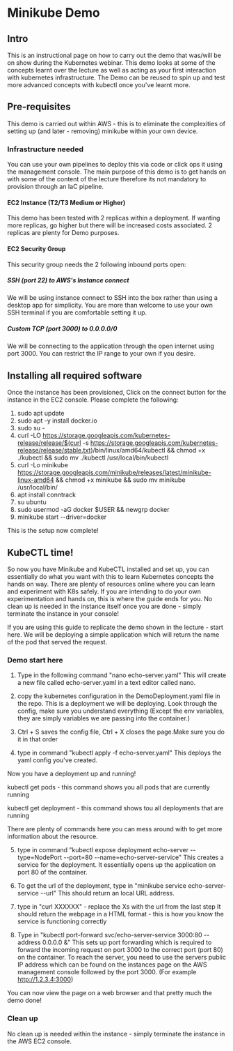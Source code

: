 # Minikube Demo 

## Intro
This is an instructional page on how to carry out the demo that was/will be on show during the Kubernetes webinar. This demo looks at some of the concepts learnt over the lecture as well as acting as your first interaction with kubernetes infrastructure. The Demo can be reused to spin up and test more advanced concepts with kubectl once you've learnt more.

## Pre-requisites 
This demo is carried out within AWS - this is to eliminate the complexities of setting up (and later - removing) minikube within your own device. 

### Infrastructure needed
You can use your own pipelines to deploy this via code or click ops it using the management console. The main purpose of this demo is to get hands on with some of the content of the lecture therefore its not mandatory to provision through an IaC pipeline. 

#### EC2 Instance (T2/T3 Medium or Higher)
This demo has been tested with 2 replicas within a deployment. If wanting more replicas, go higher but there will be increased costs associated. 2 replicas are plenty for Demo purposes. 

#### EC2 Security Group
This security group needs the 2 following inbound ports open: 

##### SSH (port 22) to AWS's Instance connect
We will be using instance connect to SSH into the box rather than using a desktop app for simplicity. You are more than welcome to use your own SSH terminal if you are comfortable setting it up. 

##### Custom TCP (port 3000) to 0.0.0.0/0
We will be connecting to the application through the open internet using port 3000. You can restrict the IP range to your own if you desire. 

## Installing all required software 
Once the instance has been provisioned,  Click on the connect button for the instance in the EC2 console. Please complete the following:
1. sudo apt update 
2. sudo apt -y install docker.io
3. sudo su -
4. curl -LO https://storage.googleapis.com/kubernetes-release/release/$(curl -s https://storage.googleapis.com/kubernetes-release/release/stable.txt)/bin/linux/amd64/kubectl && chmod +x ./kubectl && sudo mv ./kubectl /usr/local/bin/kubectl
5. curl -Lo minikube https://storage.googleapis.com/minikube/releases/latest/minikube-linux-amd64 && chmod +x minikube && sudo mv minikube /usr/local/bin/
6. apt install conntrack
7. su ubuntu
8. sudo usermod -aG docker $USER && newgrp docker
9. minikube start --driver=docker

This is the setup now complete! 

## KubeCTL time! 
So now you have Minikube and KubeCTL installed and set up, you can essentially do what you want with this to learn Kubernetes concepts the hands on way. There are plenty of resources online where you can learn and experiment with K8s safely. If you are intending to do your own experimentation and hands on, this is where the guide ends for you. No clean up is needed in the instance itself once you are done - simply terminate the instance in your console! 

If you are using this guide to replicate the demo shown in the lecture - start here. We will be deploying a simple application which will return the name of the pod that served the request. 

### Demo start here

1. Type in the following command "nano echo-server.yaml"
This will create a new file called echo-server.yaml in a text editor called nano. 

2. copy the kubernetes configuration in the DemoDeployment.yaml file in the repo. This is a deployment we will be deploying. Look through the config, make sure you understand everything (Except the env variables, they are simply variables we are passing into the container.)

3. Ctrl + S saves the config file, Ctrl + X closes the page.Make sure you do it in that order

4. type in command "kubectl apply -f echo-server.yaml"
This deploys the yaml config you've created.

Now you have a deployment up and running! 


kubectl get pods - this command shows you all pods that are currently running


kubectl get deployment - this command shows tou all deployments that are running 


There are plenty of commands here you can mess around with to get more information about the resource. 

5. type in command "kubectl expose deployment echo-server --type=NodePort --port=80 --name=echo-server-service"
This creates a service for the deployment. It essentially opens up the application on port 80 of the container.

6. To get the url of the deployment, type in "minikube service echo-server-service --url"
This should return an local URL address. 

7. type in "curl XXXXXX" - replace the Xs with the url from the last step 
It should return the webpage in a HTML format - this is how you know the service is functioning correctly 

8. Type in "kubectl port-forward svc/echo-server-service 3000:80 --address 0.0.0.0 &" 
This sets up port forwarding which is required to forward the incoming request on port 3000 to the correct port (port 80) on the container. 
To reach the server, you need to use the servers public IP address which can be found on the instances page on the AWS management console followed by the port 3000. (For example http://1.2.3.4:3000)

You can now view the page on a web browser and that pretty much the demo done! 

### Clean up 
No clean up is needed within the instance - simply terminate the instance in the AWS EC2 console. 

